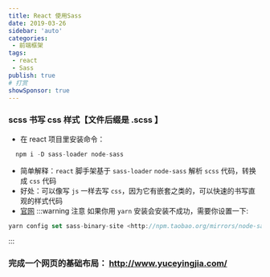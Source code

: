 ```yaml
---
title: React 使用Sass
date: 2019-03-26
sidebar: 'auto'
categories:
 - 前端框架
tags:
 - react
 - Sass
publish: true
# 打赏
showSponsor: true
---
```

### scss 书写 css 样式【文件后缀是 .scss 】

- 在 react 项目里安装命令：

```js
  npm i -D sass-loader node-sass
```

- 简单解释：`react` 脚手架基于 `sass-loader` `node-sass` 解析 `scss` 代码，转换成 `css` 代码
- 好处：可以像写 `js` 一样去写 `css`，因为它有嵌套之类的，可以快速的书写直观的样式代码
- [官网](https://www.sass.hk)
:::warning 注意
如果你用 `yarn` 安装会安装不成功，需要你设置一下:

```js
yarn config set sass-binary-site <http://npm.taobao.org/mirrors/node-sass>
```

:::

### 完成一个网页的基础布局： <http://www.yuceyingjia.com/>
